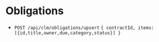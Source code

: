 # Obligations

- `POST /api/clm/obligations/upsert` `{ contractId, items:[{id,title,owner,due,category,status}] }`
